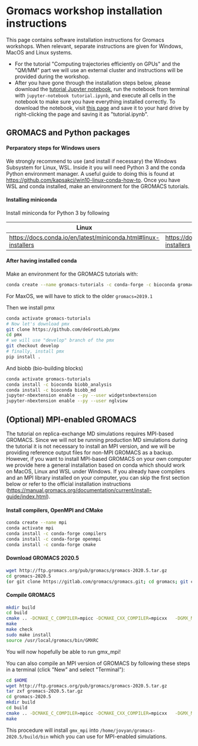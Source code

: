 # Gromacs workshop installation instructions

This page contains software installation instructions for Gromacs workshops. When relevant, separate instructions are given for Windows, MacOS and Linux systems.

- For the tutorial "Computing trajectories efficiently on GPUs" and the "QM/MM" part we will use an external cluster and instructions will be provided during the workshop.
- After you have gone through the installation steps below, please download the [tutorial Jupyter notebook](tutorial.ipynb), run the notebook from terminal with `jupyter-notebook tutorial.ipynb`, and execute all cells in the notebook to make sure you have everything installed correctly.
To download the notebook, visit [this page](https://raw.githubusercontent.com/ENCCS/gromacs-workshop-installation/main/tutorial.ipynb) and save it to your hard drive by right-clicking the page and saving it as "tutorial.ipynb".

## GROMACS and Python packages

#### Perparatory steps for Windows users

We strongly recommend to use (and install if necessary) the Windows Subsystem for Linux, WSL. Inside it you will need Python 3 and the conda Python environment manager. A useful guide to doing this is found at https://github.com/kapsakcj/win10-linux-conda-how-to. Once you have WSL and conda installed, make an environment for the GROMACS tutorials.

#### Installing miniconda

Install miniconda for Python 3 by following

| Linux | MacOS | Windows|
|---|---|---|
| https://docs.conda.io/en/latest/miniconda.html#linux-installers | https://docs.conda.io/en/latest/miniconda.html#macosx-installers | https://github.com/kapsakcj/win10-linux-conda-how-to |

#### After having installed conda

Make an environment for the GROMACS tutorials with:

```bash
conda create --name gromacs-tutorials -c conda-forge -c bioconda gromacs=2020.5 matplotlib nglview notebook numpy requests pandas seaborn -c rdkit rdkit 
```

For MaxOS, we will have to stick to the older `gromacs=2019.1`

Then we install pmx

```bash
conda activate gromacs-tutorials
# Now let's download pmx
git clone https://github.com/deGrootLab/pmx
cd pmx
# we will use "develop" branch of the pmx
git checkout develop
# finally, install pmx
pip install .
```

And biobb (bio-building blocks)

```bash
conda activate gromacs-tutorials
conda install -c bioconda biobb_analysis
conda install -c bioconda biobb_md
jupyter-nbextension enable --py --user widgetsnbextension
jupyter-nbextension enable --py --user nglview
```

## (Optional) MPI-enabled GROMACS

The tutorial on replica-exchange MD simulations requires MPI-based GROMACS. Since we will not be running production MD simulations during the tutorial it is not necessary to install an MPI version, and we will be providing reference output files for non-MPI GROMACS as a backup. 
However, if you want to install MPI-based GROMACS on your own computer we provide here a general installation based on conda which should work on MacOS, Linux and WSL under Windows. If you already have compilers and an MPI library installed on your computer, you can skip the first section below or refer to the official installation instructions (https://manual.gromacs.org/documentation/current/install-guide/index.html). 

#### Install compilers, OpenMPI and CMake

```bash
conda create --name mpi
conda activate mpi
conda install -c conda-forge compilers
conda install -c conda-forge openmpi
conda install -c conda-forge cmake
```

#### Download GROMACS 2020.5

```bash
wget http://ftp.gromacs.org/pub/gromacs/gromacs-2020.5.tar.gz 
cd gromacs-2020.5
(or git clone https://gitlab.com/gromacs/gromacs.git; cd gromacs; git checkout v2020.5)
```

#### Compile GROMACS

```bash
mkdir build
cd build
cmake .. -DCMAKE_C_COMPILER=mpicc -DCMAKE_CXX_COMPILER=mpicxx   -DGMX_MPI=ON -DGMX_DOUBLE=OFF  -DGMX_BUILD_OWN_FFTW=ON -DREGRESSIONTEST_DOWNLOAD=ON
make
make check
sudo make install
source /usr/local/gromacs/bin/GMXRC
```

You will now hopefully be able to run gmx_mpi!

You can also compile an MPI version of GROMACS by following these steps in a terminal (click "New" and select "Terminal"):

```bash
cd $HOME
wget http://ftp.gromacs.org/pub/gromacs/gromacs-2020.5.tar.gz
tar zxf gromacs-2020.5.tar.gz
cd gromacs-2020.5
mkdir build
cd build
cmake .. -DCMAKE_C_COMPILER=mpicc -DCMAKE_CXX_COMPILER=mpicxx   -DGMX_MPI=ON -DGMX_DOUBLE=OFF  -DGMX_FFT_LIBRARY=fftpack
make
```

This procedure will install `gmx_mpi` into `/home/jovyan/gromacs-2020.5/build/bin` which you can use for MPI-enabled simulations.
